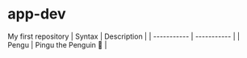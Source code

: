 # app-dev
My first repository
| Syntax | Description |
| ----------- | ----------- |
| Pengu | Pingu the Penguin 🐧 | 
